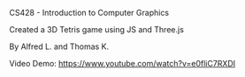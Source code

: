 CS428 - Introduction to Computer Graphics

Created a 3D Tetris game using JS and Three.js

By Alfred L. and Thomas K.

Video Demo: https://www.youtube.com/watch?v=e0fliC7RXDI
